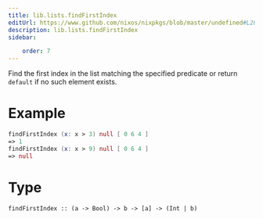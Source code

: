 ```yaml
---
title: lib.lists.findFirstIndex
editUrl: https://www.github.com/nixos/nixpkgs/blob/master/undefined#L287C5
description: lib.lists.findFirstIndex
sidebar:

    order: 7
---
```


Find the first index in the list matching the specified
predicate or return `default` if no such element exists.

# Example

```nix
findFirstIndex (x: x > 3) null [ 0 6 4 ]
=> 1
findFirstIndex (x: x > 9) null [ 0 6 4 ]
=> null
```

# Type

```
findFirstIndex :: (a -> Bool) -> b -> [a] -> (Int | b)
```



